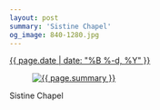 ```yaml
---
layout: post
summary: 'Sistine Chapel'
og_image: 840-1280.jpg
---
```


<div class="post">
 <time>
  <a href="/840">
   {{ page.date | date: "%B %-d, %Y" }}
  </a>
 </time>
 <a href="/840">
  <figure data-taken="6/2/2019">
   <img alt="{{ page.summary }}" sizes="(min-width: 700px) 50vw, calc(100vw - 2rem)" src="{{ site.assets_url }}/840-640.jpg" srcset="{{ site.assets_url }}/840-320.jpg 320w, {{ site.assets_url }}/840-640.jpg 640w, {{ site.assets_url }}/840-960.jpg 960w, {{ site.assets_url }}/840-1280.jpg 1280w"/>
  </figure>
 </a>
 <span>
  Sistine Chapel
 </span>
</div>
